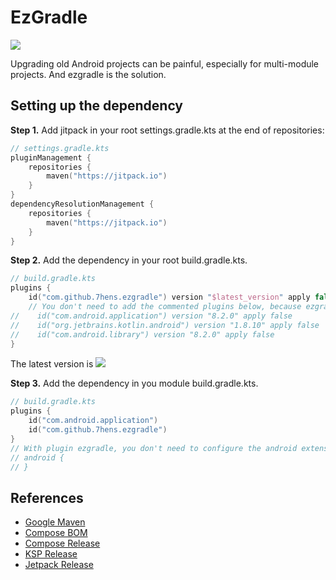 # EzGradle

[![](https://jitpack.io/v/7hens/ezgradle.svg)](https://jitpack.io/#7hens/ezgradle)

Upgrading old Android projects can be painful, especially for multi-module projects. And ezgradle is the solution.

## Setting up the dependency

**Step 1.** Add jitpack in your root settings.gradle.kts at the end of repositories:

```kotlin
// settings.gradle.kts
pluginManagement {
    repositories {
        maven("https://jitpack.io")
    }
}
dependencyResolutionManagement {
    repositories {
        maven("https://jitpack.io")
    }
}
```

**Step 2.** Add the dependency in your root build.gradle.kts.

```kotlin
// build.gradle.kts
plugins {
    id("com.github.7hens.ezgradle") version "$latest_version" apply false
    // You don't need to add the commented plugins below, because ezgradle has already add them.
//    id("com.android.application") version "8.2.0" apply false
//    id("org.jetbrains.kotlin.android") version "1.8.10" apply false
//    id("com.android.library") version "8.2.0" apply false
}
```

The latest version is [![](https://jitpack.io/v/7hens/ezgradle.svg)](https://jitpack.io/#7hens/ezgradle)

**Step 3.** Add the dependency in you module build.gradle.kts.

```kotlin
// build.gradle.kts
plugins {
    id("com.android.application")
    id("com.github.7hens.ezgradle")
}
// With plugin ezgradle, you don't need to configure the android extension, there is default configuration for you.
// android {
// }
```

## References

- [Google Maven](https://maven.google.com/web/index.html)
- [Compose BOM](https://developer.android.com/jetpack/compose/bom/bom-mapping)
- [Compose Release](https://developer.android.com/jetpack/androidx/releases/compose-kotlin)
- [KSP Release](https://github.com/google/ksp/releases)
- [Jetpack Release](https://developer.android.com/jetpack/androidx/releases/activity)

